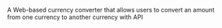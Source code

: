 A Web-based currency converter that allows users to convert an amount from one currency to another currency with API
